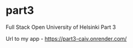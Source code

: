 # part3
Full Stack Open University of Helsinki Part 3 

Url to my app - https://part3-caiv.onrender.com/
